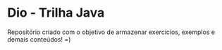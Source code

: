 # Dio - Trilha Java
Repositório criado com o objetivo de armazenar exercícios, exemplos e demais conteúdos! =) 
